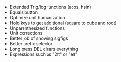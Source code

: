 - Extended Trig/log functions (acos, hsin)
- Equals button
- Optimize unit humanization
- Hold keys to get additional (square to cube and root)
- Unparenthesized functions
- Unit corrections
- Better job of showing sigfigs
- Better prefix selector
- Long press DEL clears everything
- Expressions such as "2π" or "eπ"